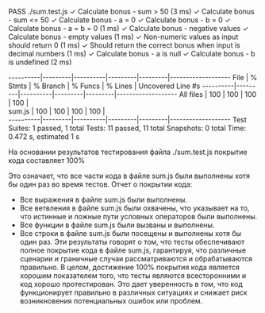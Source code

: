 PASS ./sum.test.js
✓ Calculate bonus - sum > 50 (3 ms)
✓ Calculate bonus - sum <= 50
✓ Calculate bonus - a = 0
✓ Calculate bonus - b = 0
✓ Calculate bonus - a = b = 0 (1 ms)
✓ Calculate bonus - negative values
✓ Calculate bonus - empty values (1 ms)
✓ Non-numeric values as input should return 0 (1 ms)
✓ Should return the correct bonus when input is decimal numbers (1 ms)
✓ Calculate bonus - a is null
✓ Calculate bonus - b is undefined (2 ms)

----------|---------|----------|---------|---------|-------------------
File      | % Stmts | % Branch | % Funcs | % Lines | Uncovered Line #s
----------|---------|----------|---------|---------|-------------------
All files | 100     | 100      | 100     | 100     |  
 sum.js   | 100     | 100      | 100     | 100     |  
----------|---------|----------|---------|---------|-------------------
Test Suites: 1 passed, 1 total
Tests: 11 passed, 11 total
Snapshots: 0 total
Time: 0.472 s, estimated 1 s

На основании результатов тестирования файла ./sum.test.js покрытие кода составляет 100%

Это означает, что все части кода в файле sum.js были выполнены хотя бы один раз во время тестов.
Отчет о покрытии кода:

- Все выражения в файле sum.js были выполнены.
- Все ветвления в файле sum.js были охвачены, что указывает на то, что истинные и ложные пути условных операторов были выполнены.
- Все функции в файле sum.js были вызваны и выполнены.
- Все строки в файле sum.js были посещены и выполнены хотя бы один раз.
  Эти результаты говорят о том, что тесты обеспечивают полное покрытие кода в файле sum.js, гарантируя, что различные сценарии и граничные случаи рассматриваются и обрабатываются правильно.
  В целом, достижение 100% покрытия кода является хорошим показателем того, что тесты являются всесторонними и код хорошо протестирован.
  Это дает уверенность в том, что код функционирует правильно в различных ситуациях и снижает риск возникновения потенциальных ошибок или проблем.
